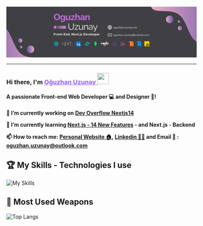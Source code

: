 [![github_banner](github.png?raw=true)](https://www.oguzhanuzunay.me)

*****
   
<h3>
Hi there, I'm <a href="https://www.oguzhanuzunay.me/" target="_blank" rel="noreferrer" style="color:#915eff;"> Oğuzhan Uzunay </a><img src="https://raw.githubusercontent.com/MartinHeinz/MartinHeinz/master/wave.gif" width="30px" height="30px">
</h3>  
<h4> 
  A passionate Front-end Web Developer 💻 and Designer 🎨! 
<h4/>



🔭 I’m currently working on **[Dev Overflow Nextjs14](https://github.com/oguzhanuzunay/dev_flow_nextjs14)**

🌱 I’m currently learning **[Next.js - 14 New Features](https://nextjs.org/blog/next-14)** - and **Next.js - Backend**

📫 How to reach me: **[Personal Website 🏠](https://oguzhanuzunay.me/), [Linkedin 👨‍💼](https://linkedin.com/in/oguzhan-uzunay/)** and Email 📩 : **oguzhan.uzunay@outlook.com**


## 🏆 My Skills - Technologies I use
![My Skills](https://skillicons.dev/icons?i=js,ts,react,next,redux,tailwind,nodejs,mongodb,threejs,html,css,sass,git,github,postgres,bootstrap,vscode,figma&perline=9)

## 🌟 Most Used Weapons 
![Top Langs](https://github-readme-stats.vercel.app/api/top-langs?username=oguzhanuzunay&show_icons=true&locale=en&hide_progress=true&hide=c%23,handlebars&layout=compact&theme=tokyonight)

<!-- T[![Harlok's WakaTime stats](https://github-readme-stats.vercel.app/api/wakatime?username=oguzhanuzunay)](https://github.com/oguzhanuzunay/github-readme-stats)  -->

